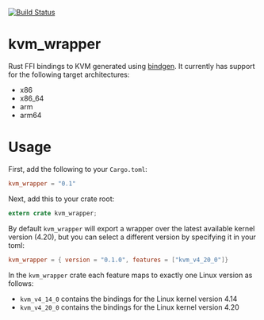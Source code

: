 [![Build Status](https://travis-ci.com/andreeaflorescu/kvm_wrapper.svg?branch=master)](https://travis-ci.com/andreeaflorescu/kvm_wrapper)
# kvm_wrapper
Rust FFI bindings to KVM generated using
[bindgen](https://crates.io/crates/bindgen). It currently has support for the
following target architectures:
- x86
- x86_64
- arm
- arm64

# Usage
First, add the following to your `Cargo.toml`:
```toml
kvm_wrapper = "0.1"
```
Next, add this to your crate root:
```rust
extern crate kvm_wrapper;
```
By default `kvm_wrapper` will export a wrapper over the latest available kernel
version (4.20), but you can select a different version by specifying it in your
toml:
```toml
kvm_wrapper = { version = "0.1.0", features = ["kvm_v4_20_0"]}
```
In the `kvm_wrapper` crate each feature maps to exactly one Linux version
as follows:
- `kvm_v4_14_0` contains the bindings for the Linux kernel version 4.14
- `kvm_v4_20_0` contains the bindings for the Linux kernel version 4.20

